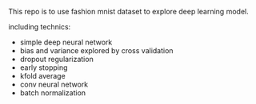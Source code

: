 This repo is to use fashion mnist dataset to explore deep learning model.

including technics:
* simple deep neural network
* bias and variance explored by cross validation
* dropout regularization
* early stopping
* kfold average
* conv neural network
* batch normalization
